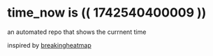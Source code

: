 # time_now is (( 1742540400009 ))

an automated repo that shows the currnent time

inspired by [breakingheatmap](https://github.com/breakingheatmap/breakingheatmap)